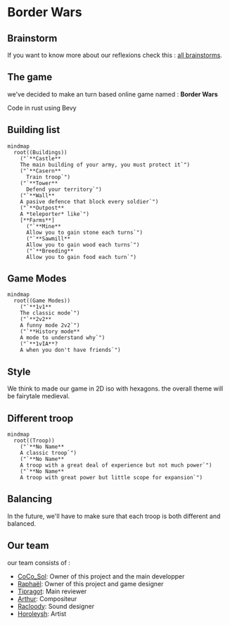 # Border Wars

## Brainstorm 

If you want to know more about our reflexions check this : [all brainstorms](docs/brainstorms/).



## The game

we've decided to make an turn based online game named : **Border Wars**

Code in rust using Bevy 

## Building list

```mermaid
mindmap
  root((Buildings))
    ("`**Castle**
    The main building of your army, you must protect it`")
    ("`**Casern**
      Train troop`")
    ("`**Tower**
      Defend your territory`")
    ("`**Wall**
    A pasive defence that block every soldier`")
    ("`**Outpost**
    A *teleporter* like`")
    [**Farms**]
      ("`**Mine**
      Allow you to gain stone each turns`")
      ("`**Sawmill**
      Allow you to gain wood each turns`")
      ("`**Breeding**
      Allow you to gain food each turn`")
```

## Game Modes

```mermaid
mindmap
  root((Game Modes))
    ("`**1v1**
    The classic mode`")
    ("`**2v2**
    A funny mode 2v2`")
    ("`**History mode**
    A mode to understand why`")
    ("`**1vIA**?
    A when you don't have friends`")
```


## Style 

We think to made our game in 2D iso with hexagons.
the overall theme will be fairytale medieval.

## Different troop 


```mermaid
mindmap
  root((Troop))
    ("`**No Name**
    A classic troop`")
    ("`**No Name**
    A troop with a great deal of experience but not much power`")
    ("`**No Name**
    A troop with great power but little scope for expansion`")
```

## Balancing

In the future, we'll have to make sure that each troop is both different and balanced. 

## Our team 

our team consists of : 
- [CoCo_Sol](https://github.com/cocosol007): Owner of this project and the main developper
- [Raphaël](https://git.tipragot.fr/raphael): Owner of this project and game designer
- [Tipragot](https://git.tipragot.fr/tipragot): Main reviewer
- [Arthur](https://www.instagram.com/tuturdu32): Compositeur
- [Racloody](https://linktr.ee/racloody): Sound designer
- [Horoleysh](https://instagram.com/horoleysh): Artist


